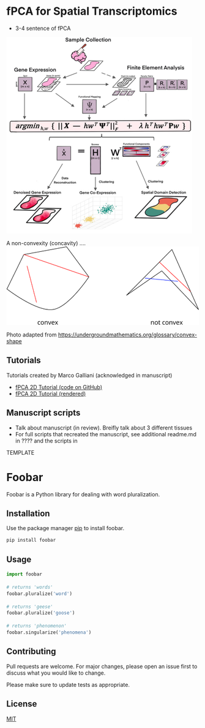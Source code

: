# fPCA for Spatial Transcriptomics

- 3-4 sentence of fPCA

![fPCA Overview](README_images/ST_Method_Overview_Vertical.png)

A non-convexity (concavity) ....
![Convexity and Non-Convexity Example](README_images/convex.png)

Photo adapted from https://undergroundmathematics.org/glossary/convex-shape


## Tutorials

Tutorials created by Marco Galliani (acknowledged in manuscript)
- [fPCA 2D Tutorial (code on GitHub)](https://github.com/Drew4495/ST-lens/blob/main/Tutorials/fPCA_2D.html)  
- [fPCA 2D Tutorial (rendered)](https://htmlpreview.github.io/?https://raw.githubusercontent.com/Drew4495/ST-lens/main/Tutorials/fPCA_2D.html)




## Manuscript scripts

- Talk about manuscript (in review). Breifly talk about 3 different tissues
- For full scripts that recreated the manuscript, see additional readme.md in ???? and the scripts in 











TEMPLATE
# Foobar

Foobar is a Python library for dealing with word pluralization.

## Installation

Use the package manager [pip](https://pip.pypa.io/en/stable/) to install foobar.

```bash
pip install foobar
```

## Usage

```python
import foobar

# returns 'words'
foobar.pluralize('word')

# returns 'geese'
foobar.pluralize('goose')

# returns 'phenomenon'
foobar.singularize('phenomena')
```

## Contributing

Pull requests are welcome. For major changes, please open an issue first
to discuss what you would like to change.

Please make sure to update tests as appropriate.

## License

[MIT](https://choosealicense.com/licenses/mit/)
